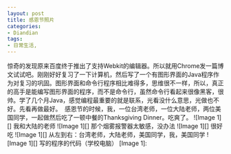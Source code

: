 ```yaml
---
layout: post
title: 感恩节照片
categories:
- Diandian
tags:
- 日常生活, 
---
```

惊奇的发现原来百度终于推出了支持Webkit的编辑器。所以就用Chrome发一篇博文试试吧。刚刚好好复习了一下计算机，然后写了一个有图形界面的Java程序作为对复习的巩固。图形界面和命令行程序相比难得多，思维很不一样，所以，真正的高手是能编写图形界面的程序，而不是命令行，虽然命令行看起来很像黑客，很帅。学了几个月Java，感觉编程最重要的就是联系，光看没什么意思，光做也不好。先看再做最好。 ‍ 感恩节的时候，我，一位台湾老师，一位大陆老师，两位美国同学，一起做然后吃了一顿中餐的Thanksgiving Dinner。吃爽了。 !\[Image 1\]\[\]‍ 我和大陆的老师 !\[Image 1\]\[\]‍ 那个烟雾报警器太敏感，没办法 !\[Image 1\]\[\]‍ 很好吃 !\[Image 1\]\[\]‍ 从左到右：台湾老师，大陆老师，美国同学，我，美国同学 !\[Image 1\]\[\]‍ 写的程序的代码（学校电脑） \[Image 1\]:
